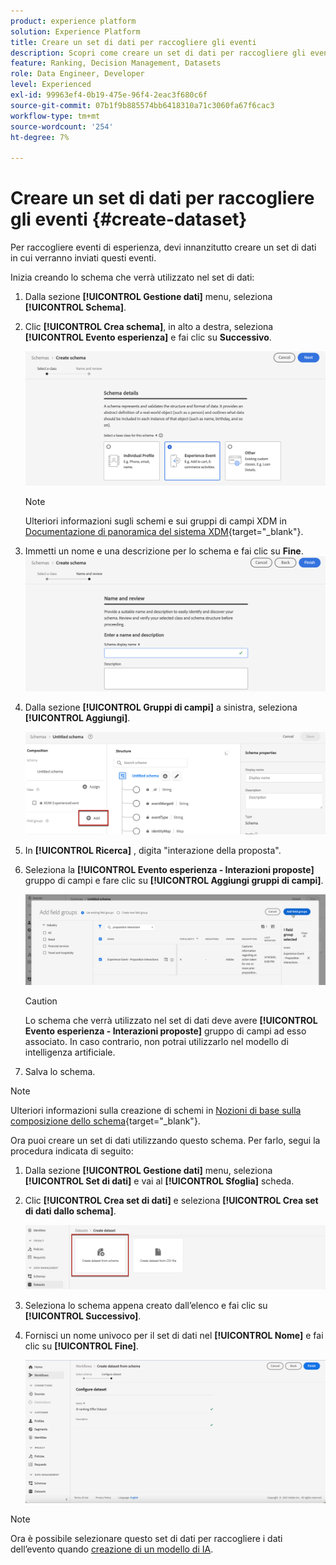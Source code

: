 ```yaml
---
product: experience platform
solution: Experience Platform
title: Creare un set di dati per raccogliere gli eventi
description: Scopri come creare un set di dati per raccogliere gli eventi
feature: Ranking, Decision Management, Datasets
role: Data Engineer, Developer
level: Experienced
exl-id: 99963ef4-0b19-475e-96f4-2eac3f680c6f
source-git-commit: 07b1f9b885574bb6418310a71c3060fa67f6cac3
workflow-type: tm+mt
source-wordcount: '254'
ht-degree: 7%

---
```


# Creare un set di dati per raccogliere gli eventi {#create-dataset}

Per raccogliere eventi di esperienza, devi innanzitutto creare un set di dati in cui verranno inviati questi eventi.

Inizia creando lo schema che verrà utilizzato nel set di dati:

1. Dalla sezione **[!UICONTROL Gestione dati]** menu, seleziona **[!UICONTROL Schema]**.

1. Clic **[!UICONTROL Crea schema]**, in alto a destra, seleziona **[!UICONTROL Evento esperienza]** e fai clic su **Successivo**.

   ![](../assets/ai-ranking-xdm-event.png)

   >[!NOTE]
   >
   >Ulteriori informazioni sugli schemi e sui gruppi di campi XDM in [Documentazione di panoramica del sistema XDM](https://experienceleague.adobe.com/docs/experience-platform/xdm/home.html?lang=it){target="_blank"}.

1. Immetti un nome e una descrizione per lo schema e fai clic su **Fine**.
   ![](../assets/ai-ranking-xdm-event-2.png)

1. Dalla sezione **[!UICONTROL Gruppi di campi]** a sinistra, seleziona **[!UICONTROL Aggiungi]**.

   ![](../assets/ai-ranking-fields-groups.png)

1. In **[!UICONTROL Ricerca]** , digita &quot;interazione della proposta&quot;.

1. Seleziona la **[!UICONTROL Evento esperienza - Interazioni proposte]** gruppo di campi e fare clic su **[!UICONTROL Aggiungi gruppi di campi]**.

   ![](../assets/ai-ranking-add-field-group.png)

   >[!CAUTION]
   >
   >Lo schema che verrà utilizzato nel set di dati deve avere **[!UICONTROL Evento esperienza - Interazioni proposte]** gruppo di campi ad esso associato. In caso contrario, non potrai utilizzarlo nel modello di intelligenza artificiale.

1. Salva lo schema.

>[!NOTE]
>
>Ulteriori informazioni sulla creazione di schemi in [Nozioni di base sulla composizione dello schema](https://experienceleague.adobe.com/docs/experience-platform/xdm/schema/composition.html#understanding-schemas){target="_blank"}.

Ora puoi creare un set di dati utilizzando questo schema. Per farlo, segui la procedura indicata di seguito:

1. Dalla sezione **[!UICONTROL Gestione dati]** menu, seleziona **[!UICONTROL Set di dati]** e vai al **[!UICONTROL Sfoglia]** scheda.

1. Clic **[!UICONTROL Crea set di dati]** e seleziona **[!UICONTROL Crea set di dati dallo schema]**.

   ![](../assets/ai-ranking-create-dataset-from-schema.png)

1. Seleziona lo schema appena creato dall’elenco e fai clic su **[!UICONTROL Successivo]**.

1. Fornisci un nome univoco per il set di dati nel **[!UICONTROL Nome]** e fai clic su **[!UICONTROL Fine]**.

   ![](../assets/ai-ranking-dataset-name.png)

>[!NOTE]
>
>Ora è possibile selezionare questo set di dati per raccogliere i dati dell’evento quando [creazione di un modello di IA](../ranking/create-ranking-strategies.md).
